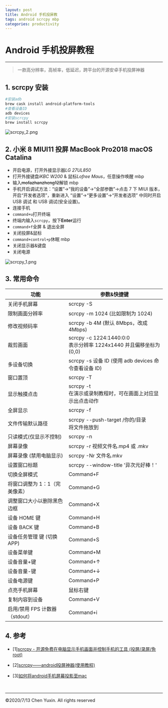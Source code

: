 ```yaml
---
layout: post
title: Android 手机投屏教
tags: android scrcpy mbp
categories: productivity
---
```


# Android 手机投屏教程

---

> 一款高分辨率，高帧率，低延迟，跨平台的开源安卓手机投屏神器

## 1. scrcpy 安装

```zsh
#安装adb
brew cask install android-platform-tools
#查看设备ID
adb devices
#安装scrcpy
brew install scrcpy
```

![scrcpy_2.png](https://i.loli.net/2020/07/18/ZluBIgXDsMhUSen.jpg)

## 2. 小米 8 MIUI11 投屏 MacBook Pro2018 macOS Catalina

- 开启电源，打开外接显示器*LG 27UL850*
- 打开外接键盘*iKBC W200* & 鼠标*Lofree Maus*，任意操作唤醒 mbp
- 输入~~mofazhanzheng12~~解锁 mbp
- 手机开启调试方法：“设置”->“我的设备”->“全部参数”->点击 7 下 MIUI 版本，开启“开发者选项”，重新进入 “设置”->“更多设置”->“开发者选项” 中同时开启 USB 调试 和 USB 调试(安全设置)。
- 连接手机
- `command+u`打开终端
- 终端内输入`scrcpy`，按下**Enter**运行
- `command+f`全屏 & 退出全屏
- 关闭投屏&鼠标
- `command+control+p`休眠 mbp
- 关闭显示器&键盘
- 关闭电源

![scrcpy_1.png](https://i.loli.net/2020/07/18/n1Umhu5fYKOoQ2y.jpg)

## 3. 常用命令

| 功能                           | 参数&快捷键                                                           |
| ------------------------------ | --------------------------------------------------------------------- |
| 关闭手机屏幕                   | scrcpy -S                                                             |
| 限制画面分辨率                 | scrcpy -m 1024 (比如限制为 1024)                                      |
| 修改视频码率                   | scrcpy -b 4M (默认 8Mbps，改成 4Mbps)                                 |
| 裁剪画面                       | scrcpy -c 1224:1440:0:0<br/>表示分辨率 1224x1440 并且偏移坐标为 (0,0) |
| 多设备切换                     | scrcpy -s 设备 ID (使用 adb devices 命令查看设备 ID)                  |
| 窗口置顶                       | scrcpy -T                                                             |
| 显示触摸点击                   | scrcpy -t<br/>在演示或录制教程时，可在画面上对应显示出点击动作        |
| 全屏显示                       | scrcpy -f                                                             |
| 文件传输默认路径               | scrcpy --push-target /你的/目录<br/>将文件拖放到                      | scrcpy 可以传输文件，此命令指定默认保存目录 |
| 只读模式(仅显示不控制)         | scrcpy -n                                                             |
| 屏幕录像                       | scrcpy -r 视频文件名.mp4 或 .mkv                                      |
| 屏幕录像 (禁用电脑显示)        | scrcpy -Nr 文件名.mkv                                                 |
| 设置窗口标题                   | scrcpy --window-title '异次元好棒！'                                  |
| 切换全屏模式                   | Command+F                                                             |
| 将窗口调整为 1：1（完美像素）  | Command+G                                                             |
| 调整窗口大小以删除黑色边框     | Command+X                                                             | 双击黑色背景 |
| 设备 HOME 键                   | Command+H                                                             | 鼠标中键 |
| 设备 BACK 键                   | Command+B                                                             | 鼠标右键 |
| 设备任务管理 键 (切换 APP)     | Command+S                                                             |
| 设备菜单键                     | Command+M                                                             |
| 设备音量+键                    | Command+↑                                                             |
| 设备音量-键                    | Command+↓                                                             |
| 设备电源键                     | Command+P                                                             |
| 点亮手机屏幕                   | 鼠标右键                                                              |
| 复制内容到设备                 | Command+V                                                             |
| 启用/禁用 FPS 计数器（stdout） | Command+i                                                             |

## 4. 参考

- [1][scrcpy - 开源免费在电脑显示手机画面并控制手机的工具 (投屏/录屏/免root)](https://www.iplaysoft.com/scrcpy.html)
- [2][scrcpy——android投屏神器(使用教程)](https://blog.csdn.net/was172/article/details/99705855)
- [3][如何将android手机屏幕投影至mac](https://www.zhihu.com/question/38722634/answer/1169220702)

  <br/>

---

&copy;2020/7/13 Chen Yuxin. All rights reserved
